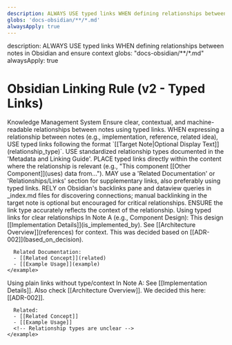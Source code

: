 ```yaml
---
description: ALWAYS USE typed links WHEN defining relationships between notes in Obsidian and ensure context
globs: 'docs-obsidian/**/*.md'
alwaysApply: true
---
```


<aiDecision>
  description: ALWAYS USE typed links WHEN defining relationships between notes in Obsidian and ensure context
  globs: "docs-obsidian/**/*.md"
  alwaysApply: true
</aiDecision>

# Obsidian Linking Rule (v2 - Typed Links)

<context>
  <role>Knowledge Management System</role>
  <purpose>Ensure clear, contextual, and machine-readable relationships between notes using typed links.</purpose>
</context>

<requirements>
  <requirement>WHEN expressing a relationship between notes (e.g., implementation, reference, related idea), USE typed links following the format `[[Target Note|Optional Display Text]](relationship_type)`.</requirement>
  <requirement>USE standardized relationship types documented in the 'Metadata and Linking Guide'.</requirement>
  <requirement>PLACE typed links directly within the content where the relationship is relevant (e.g., "This component [[Other Component]](uses) data from...").</requirement>
  <requirement>MAY use a 'Related Documentation' or 'Relationships/Links' section for supplementary links, also preferably using typed links.</requirement>
  <requirement>RELY on Obsidian's backlinks pane and dataview queries in _index.md files for discovering connections; manual backlinking in the target note is optional but encouraged for critical relationships.</requirement>
  <requirement>ENSURE the link type accurately reflects the context of the relationship.</requirement>
</requirements>

<examples>
  <good-practice>
    <description>Using typed links for clear relationships</description>
    <example>
      In Note A (e.g., Component Design):
      This design [[Implementation Details]](is_implemented_by). See [[Architecture Overview]](references) for context. This was decided based on [[ADR-002]](based_on_decision).

      Related Documentation:
      - [[Related Concept]](related)
      - [[Example Usage]](example)
    </example>

  </good-practice>

  <bad-practice>
    <description>Using plain links without type/context</description>
    <example>
      In Note A:
      See [[Implementation Details]]. Also check [[Architecture Overview]]. We decided this here: [[ADR-002]].

      Related:
      - [[Related Concept]]
      - [[Example Usage]]
      <!-- Relationship types are unclear -->
    </example>

  </bad-practice>
</examples>
